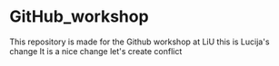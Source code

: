 # GitHub_workshop
This repository is made for the Github workshop at LiU
this is Lucija's change
It is a nice change
let's create conflict 
